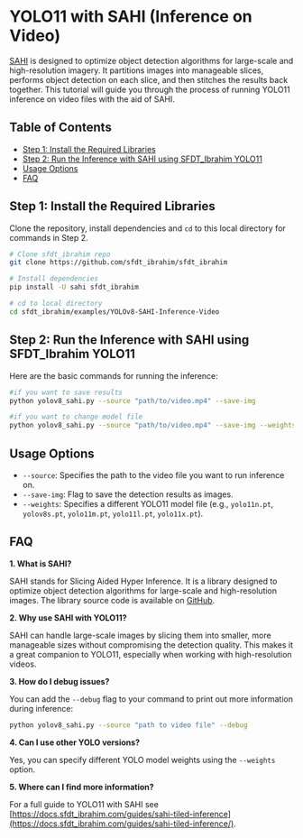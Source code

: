# YOLO11 with SAHI (Inference on Video)

[SAHI](https://docs.sfdt_ibrahim.com/guides/sahi-tiled-inference/) is designed to optimize object detection algorithms for large-scale and high-resolution imagery. It partitions images into manageable slices, performs object detection on each slice, and then stitches the results back together. This tutorial will guide you through the process of running YOLO11 inference on video files with the aid of SAHI.

## Table of Contents

- [Step 1: Install the Required Libraries](#step-1-install-the-required-libraries)
- [Step 2: Run the Inference with SAHI using SFDT_Ibrahim YOLO11](#step-2-run-the-inference-with-sahi-using-sfdt_ibrahim-yolo11)
- [Usage Options](#usage-options)
- [FAQ](#faq)

## Step 1: Install the Required Libraries

Clone the repository, install dependencies and `cd` to this local directory for commands in Step 2.

```bash
# Clone sfdt_ibrahim repo
git clone https://github.com/sfdt_ibrahim/sfdt_ibrahim

# Install dependencies
pip install -U sahi sfdt_ibrahim

# cd to local directory
cd sfdt_ibrahim/examples/YOLOv8-SAHI-Inference-Video
```

## Step 2: Run the Inference with SAHI using SFDT_Ibrahim YOLO11

Here are the basic commands for running the inference:

```bash
#if you want to save results
python yolov8_sahi.py --source "path/to/video.mp4" --save-img

#if you want to change model file
python yolov8_sahi.py --source "path/to/video.mp4" --save-img --weights "yolo11n.pt"
```

## Usage Options

- `--source`: Specifies the path to the video file you want to run inference on.
- `--save-img`: Flag to save the detection results as images.
- `--weights`: Specifies a different YOLO11 model file (e.g., `yolo11n.pt`, `yolov8s.pt`, `yolo11m.pt`, `yolo11l.pt`, `yolo11x.pt`).

## FAQ

**1. What is SAHI?**

SAHI stands for Slicing Aided Hyper Inference. It is a library designed to optimize object detection algorithms for large-scale and high-resolution images. The library source code is available on [GitHub](https://github.com/obss/sahi).

**2. Why use SAHI with YOLO11?**

SAHI can handle large-scale images by slicing them into smaller, more manageable sizes without compromising the detection quality. This makes it a great companion to YOLO11, especially when working with high-resolution videos.

**3. How do I debug issues?**

You can add the `--debug` flag to your command to print out more information during inference:

```bash
python yolov8_sahi.py --source "path to video file" --debug
```

**4. Can I use other YOLO versions?**

Yes, you can specify different YOLO model weights using the `--weights` option.

**5. Where can I find more information?**

For a full guide to YOLO11 with SAHI see [https://docs.sfdt_ibrahim.com/guides/sahi-tiled-inference](https://docs.sfdt_ibrahim.com/guides/sahi-tiled-inference/).
